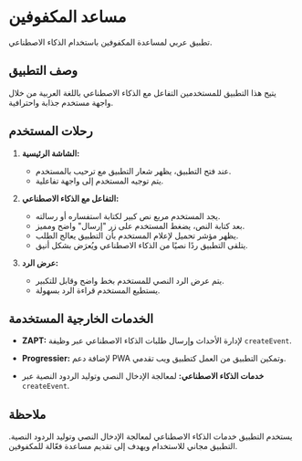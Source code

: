 # مساعد المكفوفين

تطبيق عربي لمساعدة المكفوفين باستخدام الذكاء الاصطناعي.

## وصف التطبيق

يتيح هذا التطبيق للمستخدمين التفاعل مع الذكاء الاصطناعي باللغة العربية من خلال واجهة مستخدم جذابة واحترافية.

## رحلات المستخدم

1. **الشاشة الرئيسية:**

   - عند فتح التطبيق، يظهر شعار التطبيق مع ترحيب بالمستخدم.
   - يتم توجيه المستخدم إلى واجهة تفاعلية.

2. **التفاعل مع الذكاء الاصطناعي:**

   - يجد المستخدم مربع نص كبير لكتابة استفساره أو رسالته.
   - بعد كتابة النص، يضغط المستخدم على زر "إرسال" واضح ومميز.
   - يظهر مؤشر تحميل لإعلام المستخدم بأن التطبيق يعالج الطلب.
   - يتلقى التطبيق ردًا نصيًا من الذكاء الاصطناعي ويُعرَض بشكل أنيق.

3. **عرض الرد:**

   - يتم عرض الرد النصي للمستخدم بخط واضح وقابل للتكبير.
   - يستطيع المستخدم قراءة الرد بسهولة.

## الخدمات الخارجية المستخدمة

- **ZAPT:** لإدارة الأحداث وإرسال طلبات الذكاء الاصطناعي عبر وظيفة `createEvent`.

- **Progressier:** لإضافة دعم PWA وتمكين التطبيق من العمل كتطبيق ويب تقدمي.

- **خدمات الذكاء الاصطناعي:** لمعالجة الإدخال النصي وتوليد الردود النصية عبر `createEvent`.

## ملاحظة

يستخدم التطبيق خدمات الذكاء الاصطناعي لمعالجة الإدخال النصي وتوليد الردود النصية. التطبيق مجاني للاستخدام ويهدف إلى تقديم مساعدة فعّالة للمكفوفين.
